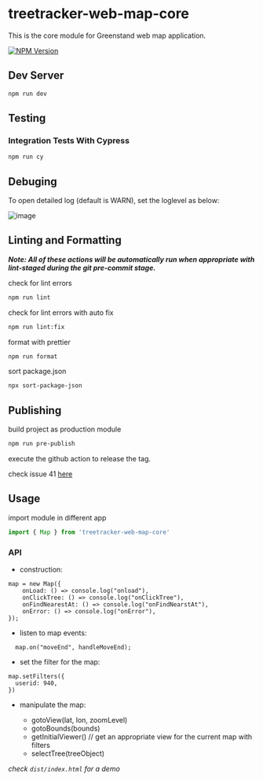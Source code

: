 # treetracker-web-map-core

This is the core module for Greenstand web map application.

[![NPM Version][npm-image]][npm-url]

## Dev Server

```sh
npm run dev
```

## Testing

### Integration Tests With Cypress

```sh
npm run cy
```

## Debuging

To open detailed log (default is WARN), set the loglevel as below:

![image](https://user-images.githubusercontent.com/5744708/153115923-297b0f2f-c74b-4867-b9a0-7346a20f2ff1.png)

## Linting and Formatting

**_Note: All of these actions will be automatically run when appropriate with lint-staged during the git pre-commit stage._**

check for lint errors

```sh
npm run lint
```

check for lint errors with auto fix

```sh
npm run lint:fix
```

format with prettier

```sh
npm run format
```

sort package.json

```sh
npx sort-package-json
```

## Publishing

build project as production module

```sh
npm run pre-publish
```

execute the github action to release the tag.

check issue 41 [here](https://github.com/Greenstand/treetracker-web-map-core/issues/41)

## Usage

import module in different app

```js
import { Map } from 'treetracker-web-map-core'
```

### API

- construction:

```
map = new Map({
    onLoad: () => console.log("onload"),
    onClickTree: () => console.log("onClickTree"),
    onFindNearestAt: () => console.log("onFindNearstAt"),
    onError: () => console.log("onError"),
});
```

- listen to map events:

```
  map.on("moveEnd", handleMoveEnd);
```

- set the filter for the map:

```
map.setFilters({
  userid: 940,
})
```

- manipulate the map:

  - gotoView(lat, lon, zoomLevel)
  - gotoBounds(bounds)
  - getInitialViewer() // get an appropriate view for the current map with filters
  - selectTree(treeObject)

_check `dist/index.html` for a demo_

[npm-image]: https://img.shields.io/npm/v/treetracker-web-map-core.svg
[npm-url]: https://npmjs.org/package/treetracker-web-map-core
